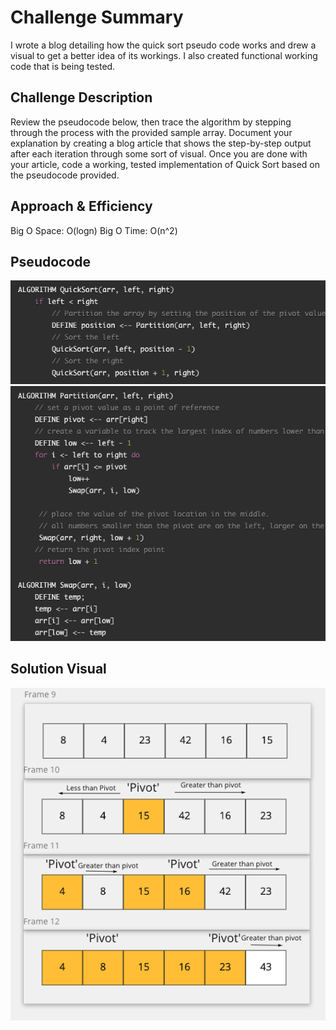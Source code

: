 # Challenge Summary
I wrote a blog detailing how the quick sort pseudo code works and drew a visual to get a better idea of its workings. I also created functional working code that is being tested.  

## Challenge Description
Review the pseudocode below, then trace the algorithm by stepping through the process with the provided sample array. Document your explanation by creating a blog article that shows the step-by-step output after each iteration through some sort of visual. Once you are done with your article, code a working, tested implementation of Quick Sort based on the pseudocode provided.

## Approach & Efficiency
Big O Space: O(logn)
Big O Time: O(n^2)


## Pseudocode
![Quick Sort Pseudo](../../assets/quick-sort-pseudo.png)
![Quick Sort Pseudo Two](../../assets/quick-sort-pseudo-two.png)

## Solution Visual
![Quick Sort](../../assets/quick-sort.png)
